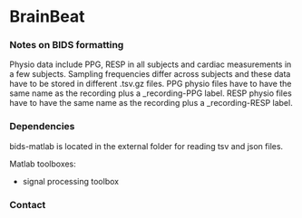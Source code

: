 BrainBeat
=========



### Notes on BIDS formatting

Physio data include PPG, RESP in all subjects and cardiac measurements in a few subjects. Sampling frequencies differ across subjects and these data have to be stored in different .tsv.gz files. 
PPG physio files have to have the same name as the recording plus a _recording-PPG label.
RESP physio files have to have the same name as the recording plus a _recording-RESP label.


### Dependencies

bids-matlab is located in the external folder for reading tsv and json files.

Matlab toolboxes:
- signal processing toolbox


### Contact
